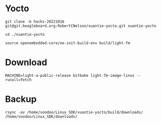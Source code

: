 # Yocto

```
git clone -b hacks-20221016 git@git.beagleboard.org:RobertCNelson/xuantie-yocto.git xuantie-yocto
```

```
cd ./xuantie-yocto
```

```
source openembedded-core/oe-init-build-env build/light-fm
```

# Download

```
MACHINE=light-a-public-release bitbake light-fm-image-linux --runall=fetch
```

# Backup

```
rsync -av /home/voodoo/Linux_SDK/xuantie-yocto/build/downloads/ /home/voodoo/Linux_SDK/downloads/
```
